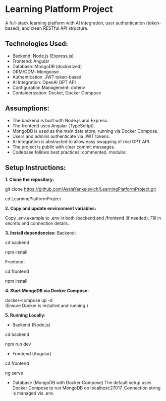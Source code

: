 # Learning Platform Project
A full-stack learning platform with AI integration, user authentication (token-based), and clean RESTful API structure.
## Technologies Used:
- Backend: Node.js (Express.js)
- Frontend: Angular
- Database: MongoDB (dockerized)
- ORM/ODM: Mongoose
- Authentication: JWT token-based
- AI Integration: OpenAI GPT API
- Configuration Management: dotenv
- Containerization: Docker, Docker Compose

## Assumptions:
- The backend is built with Node.js and Express.
- The frontend uses Angular (TypeScript).
- MongoDB is used as the main data store, running via Docker Compose.
- Users and admins authenticate via JWT tokens.
- AI integration is abstracted to allow easy swapping of real GPT API.
- The project is public with clear commit messages.
- Codebase follows best practices: commented, modular.

## Setup Instructions:
**1. Clone the repository:**

git clone https://github.com/AyalaYankelevich/LearningPlatformProject.git

cd LearningPlatformProject

**2. Copy and update environment variables:**

Copy .env.example to .env in both /backend and /frontend (if needed).
Fill in secrets and connection details.

**3. Install dependencies:**
Backend:

cd backend

npm install

Frontend:

cd frontend

npm install

**4. Start MongoDB via Docker Compose:**

docker-compose up -d   
(Ensure Docker is installed and running.)

**5. Running Locally:**
- Backend (Node.js)

cd backend

npm run dev
- Frontend (Angular)

cd frontend

ng serve
- Database (MongoDB with Docker Compose)
The default setup uses Docker Compose to run MongoDB on localhost:27017.
Connection string is managed via .env.
